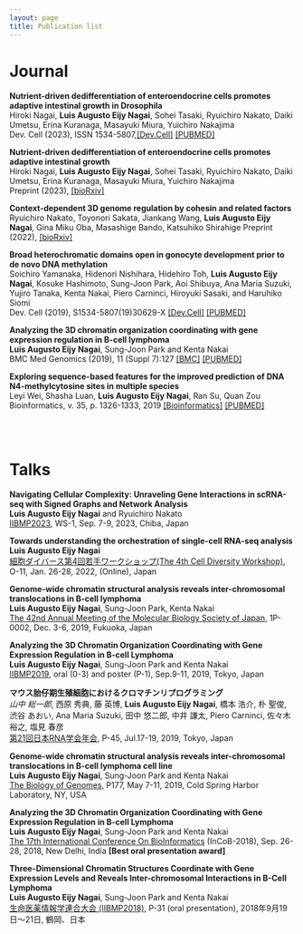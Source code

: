 ```yaml
---
layout: page
title: Publication list
---
```


# Journal
**Nutrient-driven dedifferentiation of enteroendocrine cells promotes adaptive intestinal growth in Drosophila**  
Hiroki Nagai, **Luis Augusto Eijy Nagai**, Sohei Tasaki, Ryuichiro Nakato, Daiki Umetsu, Erina Kuranaga, Masayuki Miura, Yuichiro Nakajima  
Dev. Cell (2023), ISSN 1534-5807,[[Dev.Cell]](https://www.sciencedirect.com/science/article/pii/S1534580723004379?dgcid=coauthor) [[PUBMED]]()  


**Nutrient-driven dedifferentiation of enteroendocrine cells promotes adaptive intestinal growth**  
Hiroki Nagai, **Luis Augusto Eijy Nagai**, Sohei Tasaki, Ryuichiro Nakato, Daiki Umetsu, Erina Kuranaga, Masayuki Miura, Yuichiro Nakajima  
Preprint (2023), [[bioRxiv]](https://www.biorxiv.org/content/10.1101/2023.05.08.539820v1.full)  


**Context-dependent 3D genome regulation by cohesin and related factors**  
Ryuichiro Nakato, Toyonori Sakata, Jiankang Wang, **Luis Augusto Eijy Nagai**, Gina Miku Oba, Masashige Bando, Katsuhiko Shirahige
Preprint (2022), [[bioRxiv]](https://www.biorxiv.org/content/10.1101/2022.05.24.493188v1)  


**Broad heterochromatic domains open in gonocyte development prior to de novo DNA methylation**  
Soichiro Yamanaka, Hidenori Nishihara, Hidehiro Toh, **Luis Augusto Eijy Nagai**, Kosuke Hashimoto, Sung-Joon Park, Aoi Shibuya, Ana Maria Suzuki, Yujiro Tanaka, Kenta Nakai, Piero Carninci, Hiroyuki Sasaki, and Haruhiko Siomi  
Dev. Cell (2019), S1534-5807(19)30629-X [[Dev.Cell]](https://www.cell.com/developmental-cell/fulltext/S1534-5807(19)30629-X) [[PUBMED]](https://www.ncbi.nlm.nih.gov/pubmed/31474564)  


**Analyzing the 3D chromatin organization coordinating with gene expression regulation in B-cell lymphoma**  
**Luis Augusto Eijy Nagai**, Sung-Joon Park and Kenta Nakai  
BMC Med Genomics (2019), 11 (Suppl 7):127 [[BMC]](https://bmcmedgenomics.biomedcentral.com/articles/10.1186/s12920-018-0437-8) [[PUBMED]](https://www.ncbi.nlm.nih.gov/pubmed/30894186)  


**Exploring sequence-based features for the improved prediction of DNA N4-methylcytosine sites in multiple species**  
Leyi Wei, Shasha Luan, **Luis Augusto Eijy Nagai**, Ran Su, Quan Zou  
Bioinformatics, v. 35, p. 1326-1333, 2019 [[Bioinformatics]](https://academic.oup.com/bioinformatics/article/35/8/1326/5102871) [[PUBMED]](https://pubmed.ncbi.nlm.nih.gov/30239627/)  

<br>
<br>

# Talks
**Navigating Cellular Complexity: Unraveling Gene Interactions in scRNA-seq with Signed Graphs and Network Analysis**  
**Luis Augusto Eijy Nagai** and Ryuichiro Nakato  
[IIBMP2023](https://smartconf.jp/content/iibmp2023/workshop), WS-1, Sep. 7-9, 2023, Chiba, Japan  

**Towards understanding the orchestration of single-cell RNA-seq analysis**  
**Luis Augusto Eijy Nagai**  
[細胞ダイバース第4回若手ワークショップ(The 4th Cell Diversity Workshop)](http://cdiversity.umin.jp/event/index.html), O-11, Jan. 26-28, 2022, (Online), Japan  

**Genome-wide chromatin structural analysis reveals inter-chromosomal translocations in B-cell lymphoma**  
**Luis Augusto Eijy Nagai**, Sung-Joon Park, Kenta Nakai  
[The 42nd Annual Meeting of the Molecular Biology Society of Japan](https://www2.aeplan.co.jp/mbsj2019/), 1P-0002, Dec. 3-6, 2019, Fukuoka, Japan  

**Analyzing the 3D Chromatin Organization Coordinating with Gene Expression Regulation in B-cell Lymphoma**  
**Luis Augusto Eijy Nagai**, Sung-Joon Park and Kenta Nakai  
[IIBMP2019](https://iibmp2019.tokyo/), oral (0-3) and poster (P-1), Sep.9-11, 2019, Tokyo, Japan  

**マウス胎仔期生殖細胞におけるクロマチンリプログラミング**  
_山中 総一郎_, 西原 秀典, 藤 英博, **Luis Augusto Eijy Nagai**, 橋本 浩介, 朴 聖俊, 渋谷 あおい, Ana Maria Suzuki, 田中 悠二郎, 中井 謙太, Piero Carninci, 佐々木 裕之, 塩見 春彦  
[第21回日本RNA学会年会](https://www.rnaj.org/rna2019), P-45, Jul.17-19, 2019, Tokyo, Japan  

**Genome-wide chromatin structural analysis reveals inter-chromosomal translocations in B-cell lymphoma cell line**  
**Luis Augusto Eijy Nagai**, Sung-Joon Park and Kenta Nakai  
[The Biology of Genomes](https://meetings.cshl.edu/meetings.aspx?meet=GENOME&year=19), P177, May 7-11, 2019, Cold Spring Harbor Laboratory, NY, USA  

**Analyzing the 3D Chromatin Organization Coordinating with Gene Expression Regulation in B-cell Lymphoma**  
**Luis Augusto Eijy Nagai**, Sung-Joon Park and Kenta Nakai  
[The 17th International Conference On BioInformatics](http://www.incob2018.org/) (InCoB-2018), Sep. 26-28, 2018, New Delhi, India **[Best oral presentation award]**  

**Three-Dimensional Chromatin Structures Coordinate with Gene Expression Levels and Reveals Inter-chromosomal Interactions in B-Cell Lymphoma**  
**Luis Augusto Eijy Nagai**, Sung-Joon Park and Kenta Nakai  
[生命医薬情報学連合大会 (IIBMP2018)](https://www.jsbi.org/iibmp2018/index.html), P-31 (oral presentation), 2018年9月19日～21日, 鶴岡、日本  

